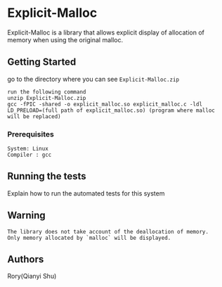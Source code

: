 # Explicit-Malloc

Explicit-Malloc is a library that allows explicit display of allocation of memory when using the original malloc. 

## Getting Started

go to the directory where you can see `Explicit-Malloc.zip`
```
run the following command
unzip Explicit-Malloc.zip
gcc -fPIC -shared -o explicit_malloc.so explicit_malloc.c -ldl
LD_PRELOAD=(full path of explicit_malloc.so) (program where malloc will be replaced)  
```
### Prerequisites 
```
System: Linux
Compiler : gcc
```
## Running the tests

Explain how to run the automated tests for this system

## Warning
```
The library does not take account of the deallocation of memory.
Only memory allocated by `malloc` will be displayed.
```
## Authors
  Rory(Qianyi Shu)
